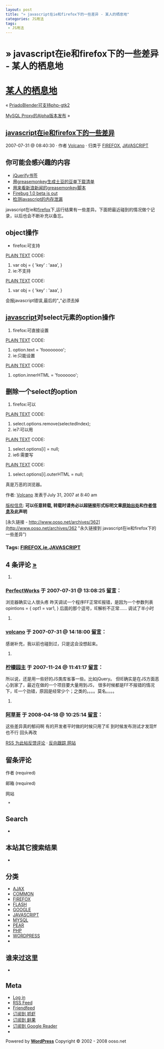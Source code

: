 ```yaml
---
layout: post
title: "» javascript在ie和firefox下的一些差异 - 某人的栖息地"
categories: JS用法
tags: 
 - JS用法
--- 
```


# » javascript在ie和firefox下的一些差异 - 某人的栖息地

# [某人的栖息地](http://www.ooso.net/)

« [PriadoBlender可支持php-gtk2](http://www.ooso.net/archives/364)

[MySQL Proxy的Alpha版本发布](http://www.ooso.net/archives/366) »

## [javascript在ie和firefox下的一些差异](http://www.ooso.net/archives/362 "Permanent link to javascript在ie和firefox下的一些差异")

2007-07-31 @ 08:40:30 · 作者 [Volcano](http://www.ooso.net/archives/author/volcano/ "Posts by Volcano") · 归类于 [FIREFOX](http://www.ooso.net/category/firefox "View all posts in FIREFOX"), [JAVASCRIPT](http://www.ooso.net/category/javascript "View all posts in JAVASCRIPT")
## 你可能会感兴趣的内容

* [jQuerify书签](http://www.ooso.net/archives/417 "jQuerify书签")
* [用greasemonkey生成土豆的豆单下载清单](http://www.ooso.net/archives/400 "用greasemonkey生成土豆的豆单下载清单")
* [用来看新浪新闻的greasemonkey脚本](http://www.ooso.net/archives/302 "用来看新浪新闻的greasemonkey脚本")
* [Firebug 1.0 beta is out](http://www.ooso.net/archives/268 "Firebug 1.0 beta is out")
* [检测javascript的内存泄漏](http://www.ooso.net/archives/254 "检测javascript的内存泄漏")

javascript在ie和[firefox](http://www.ooso.net/index.php?tag=firefox)下,运行结果有一些差异。下面把最近碰到的情况做个记录，以后也会不断补充以备忘。

## object操作

* firefox:可支持

[PLAIN TEXT](http://www.ooso.net/archives/362#)
CODE:

1. var obj = { 'key' : 'aaa', }
1. ie:不支持

[PLAIN TEXT](http://www.ooso.net/archives/362#)
CODE:

1. var obj = { 'key' : 'aaa', }

会报javascript错误,最后的"**,**"必须去掉

## [javascript](http://www.ooso.net/index.php?tag=javascript)对select元素的option操作
1. firefox:可直接设置

[PLAIN TEXT](http://www.ooso.net/archives/362#)
CODE:

1. option.text = 'foooooooo';
1. ie:只能设置

[PLAIN TEXT](http://www.ooso.net/archives/362#)
CODE:

1. option.innerHTML = 'fooooooo';

## 删除一个select的option
1. firefox:可以

[PLAIN TEXT](http://www.ooso.net/archives/362#)
CODE:

1. select.options.remove(selectedIndex);
1. ie7:可以用

[PLAIN TEXT](http://www.ooso.net/archives/362#)
CODE:

1. select.options[i] = null;
1. ie6:需要写

[PLAIN TEXT](http://www.ooso.net/archives/362#)
CODE:

1. select.options[i].outerHTML = null;

真是万恶的浏览器。

作者: [Volcano](http://www.ooso.net/archives/author/volcano/ "Posts by Volcano") 发表于July 31, 2007 at 8:40 am

[版权信息](http://creativecommons.org/licenses/by/3.0/deed.zh): **可以任意转载, 转载时请务必以超链接形式标明文章[原始出处](http://www.ooso.net/archives/362)和[作者信息](http://www.ooso.net/)及此声明**

[永久链接 - http://www.ooso.net/archives/362](http://www.ooso.net/archives/362 "永久链接到 javascript在ie和firefox下的一些差异")

### Tags: [FIREFOX](http://www.ooso.net/tag/firefox),[ie](http://www.ooso.net/tag/ie),[JAVASCRIPT](http://www.ooso.net/tag/javascript)

## 4 条评论 [»](http://www.ooso.net/archives/362#postcomment "跳转到评论表单")

1. ![]()

### [PerfectWorks](http://www.ttyc.com.cn/) 于 2007-07-31 @ 13:08:25 [留言](http://www.ooso.net/archives/362#comment-14274 "永久链接到本条评论")：

浏览器确实让人很头疼
昨天调试一个程序FF正常IE报错，是因为一个参数列表
opintions = {
opt1 = var1,
}
后面的那个逗号，IE解析不正常……
调试了半小时
1. ![]()

### [volcano](http://www.ooso.net/) 于 2007-07-31 @ 14:18:00 [留言](http://www.ooso.net/archives/362#comment-14276 "永久链接到本条评论")：

感谢补充，我以前也碰到过，只是这会没想起来。
1. ![]()

### [柠檬园主](http://3rgb.com/) 于 2007-11-24 @ 11:41:17 [留言](http://www.ooso.net/archives/362#comment-17901 "永久链接到本条评论")：

所以说，还是用一些好的JS类库省事一些。比如jQuery。
但IE确实是在JS方面恶心到家了，最近在做的一个项目要大量用到JS，
很多时候都是FF不报错的情况下，IE一个劲错，原因是经常少个；之类的。。。。莫名。。。。
1. ![]()

### [阿草哥](http://www.qbencao.com/) 于 2008-04-18 @ 10:25:14 [留言](http://www.ooso.net/archives/362#comment-22182 "永久链接到本条评论")：

这些差异真的郁闷啊 有的开发者平时做的时候只用了IE 到时候发布测试才发现ff也不行 回头再改

[RSS 为此帖反馈评论](http://www.ooso.net/archives/362/feed) · [反向跟踪 网站](http://www.ooso.net/archives/362/trackback)

## 留条评论

作者 (required)

邮箱 (required)

网站

 
* 
## Search
* 
## 本站其它搜索结果
* 
## 分类

* [AJAX](http://www.ooso.net/category/ajax "View all posts filed under AJAX")
* [COMMON](http://www.ooso.net/category/common "View all posts filed under COMMON")
* [FIREFOX](http://www.ooso.net/category/firefox "View all posts filed under FIREFOX")
* [FLASH](http://www.ooso.net/category/flash "View all posts filed under FLASH")
* [GOOGLE](http://www.ooso.net/category/google "View all posts filed under GOOGLE")
* [JAVASCRIPT](http://www.ooso.net/category/javascript "View all posts filed under JAVASCRIPT")
* [MYSQL](http://www.ooso.net/category/mysql "View all posts filed under MYSQL")
* [PEAR](http://www.ooso.net/category/pear "View all posts filed under PEAR")
* [PHP](http://www.ooso.net/category/php "View all posts filed under PHP")
* [WORDPRESS](http://www.ooso.net/category/wordpress "View all posts filed under WORDPRESS")
* 
## 谁来过这里
* 
## Meta

* [Log in](http://www.ooso.net/wp-login.php)
* [RSS Feed](http://feed.ooso.net/ "Syndicate this site using RSS")
* [Friendfeed](https://friendfeed.com/diablo)
* [订阅到 抓虾](http://www.zhuaxia.com/add_channel.php?url=http%3A//feed.ooso.net)
* [订阅到 鲜果](http://www.xianguo.com/subscribe.php?url=http%3A//feed.ooso.net)
* [订阅到 Google Reader](http://www.google.com/reader/preview/*/feed/http://feed.ooso.net)
*

Powered by [**WordPress**](http://wordpress.org/ "Powered by WordPress, state-of-the-art semantic personal publishing platform.")
Copyright © 2002 - 2008 ooso.net
